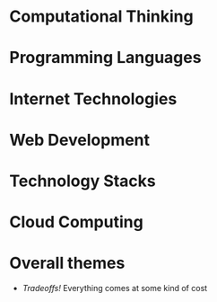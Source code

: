 # Computational Thinking



# Programming Languages



# Internet Technologies



# Web Development



# Technology Stacks



# Cloud Computing



# Overall themes
+ *Tradeoffs!* Everything comes at some kind of cost
